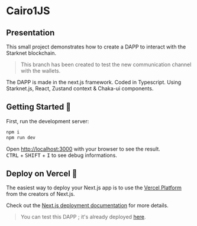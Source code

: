 # Cairo1JS

## Presentation

This small project demonstrates how to create a DAPP to interact with the Starknet blockchain.  


> This branch has been created to test the new communication channel with the wallets.  


The DAPP is made in the next.js framework. Coded in Typescript. Using Starknet.js, React, Zustand context & Chaka-ui components.

## Getting Started 🚀

First, run the development server:

```bash
npm i
npm run dev
```

Open [http://localhost:3000](http://localhost:3000) with your browser to see the result.  
<kbd>CTRL</kbd> + <kbd>SHIFT</kbd> + <kbd>I</kbd> to see debug informations.

## Deploy on Vercel 🎊

The easiest way to deploy your Next.js app is to use the [Vercel Platform](https://vercel.com/new?utm_medium=default-template&filter=next.js&utm_source=create-next-app&utm_campaign=create-next-app-readme) from the creators of Next.js.

Check out the [Next.js deployment documentation](https://nextjs.org/docs/deployment) for more details.

> You can test this DAPP ; it's already deployed [here](https://cairo1-js-git-testnewwallet-philipper26.vercel.app/).
